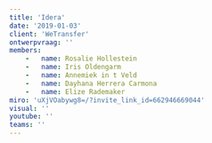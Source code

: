 ```yaml
---
title: 'Idera'
date: '2019-01-03'
client: 'WeTransfer'
ontwerpvraag: ''
members:
    -   name: Rosalie Hollestein
    -   name: Iris Oldengarm
    -   name: Annemiek in t Veld
    -   name: Dayhana Herrera Carmona
    -   name: Elize Rademaker
miro: 'uXjVOabywg8=/?invite_link_id=662946669044'
visual: ''
youtube: ''
teams: ''
---
```

